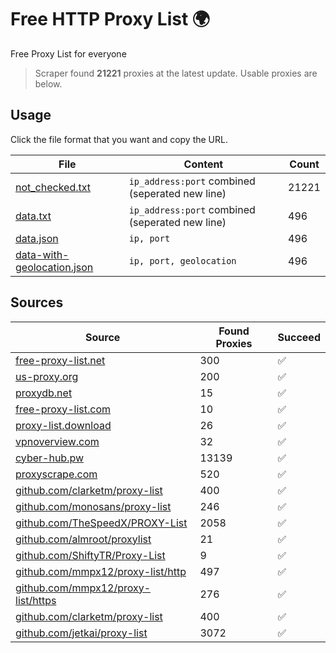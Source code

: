 
# Free HTTP Proxy List 🌍

Free Proxy List for everyone

> Scraper found **21221** proxies at the latest update. Usable proxies are below.

## Usage

Click the file format that you want and copy the URL.


|File|Content|Count|
|----|-------|-----|
|[not_checked.txt](https://raw.githubusercontent.com/yemixzy/proxy-list/main/proxy-list/not_checked.txt)|`ip_address:port` combined (seperated new line)|21221|
|[data.txt](https://raw.githubusercontent.com/yemixzy/proxy-list/main/proxy-list/data.txt)|`ip_address:port` combined (seperated new line)|496|
|[data.json](https://raw.githubusercontent.com/yemixzy/proxy-list/main/proxy-list/data.json)|`ip, port`|496|
|[data-with-geolocation.json](https://raw.githubusercontent.com/yemixzy/proxy-list/main/proxy-list/data-with-geolocation.json)|`ip, port, geolocation`|496|

## Sources

|Source|Found Proxies|Succeed|
|------|-------------|-------|
|[free-proxy-list.net](https://free-proxy-list.net)|300|✅|
|[us-proxy.org](https://www.us-proxy.org)|200|✅|
|[proxydb.net](http://proxydb.net)|15|✅|
|[free-proxy-list.com](https://free-proxy-list.com/?page=&port=&type%5B%5D=http&type%5B%5D=https&up_time=0&search=Search)|10|✅|
|[proxy-list.download](https://www.proxy-list.download/HTTP)|26|✅|
|[vpnoverview.com](https://vpnoverview.com/privacy/anonymous-browsing/free-proxy-servers)|32|✅|
|[cyber-hub.pw](https://cyber-hub.pw/statics/proxy.txt)|13139|✅|
|[proxyscrape.com](https://api.proxyscrape.com/v2/?request=displayproxies&protocol=http&timeout=10000&country=all&ssl=all&anonymity=all)|520|✅|
|[github.com/clarketm/proxy-list](https://raw.githubusercontent.com/clarketm/proxy-list/master/proxy-list-raw.txt)|400|✅|
|[github.com/monosans/proxy-list](https://raw.githubusercontent.com/monosans/proxy-list/main/proxies/http.txt)|246|✅|
|[github.com/TheSpeedX/PROXY-List](https://raw.githubusercontent.com/TheSpeedX/PROXY-List/master/http.txt)|2058|✅|
|[github.com/almroot/proxylist](https://raw.githubusercontent.com/almroot/proxylist/master/list.txt)|21|✅|
|[github.com/ShiftyTR/Proxy-List](https://raw.githubusercontent.com/ShiftyTR/Proxy-List/master/http.txt)|9|✅|
|[github.com/mmpx12/proxy-list/http](https://raw.githubusercontent.com/mmpx12/proxy-list/master/http.txt)|497|✅|
|[github.com/mmpx12/proxy-list/https](https://raw.githubusercontent.com/mmpx12/proxy-list/master/https.txt)|276|✅|
|[github.com/clarketm/proxy-list](https://raw.githubusercontent.com/clarketm/proxy-list/master/proxy-list-raw.txt)|400|✅|
|[github.com/jetkai/proxy-list](https://raw.githubusercontent.com/jetkai/proxy-list/main/online-proxies/txt/proxies.txt)|3072|✅|


